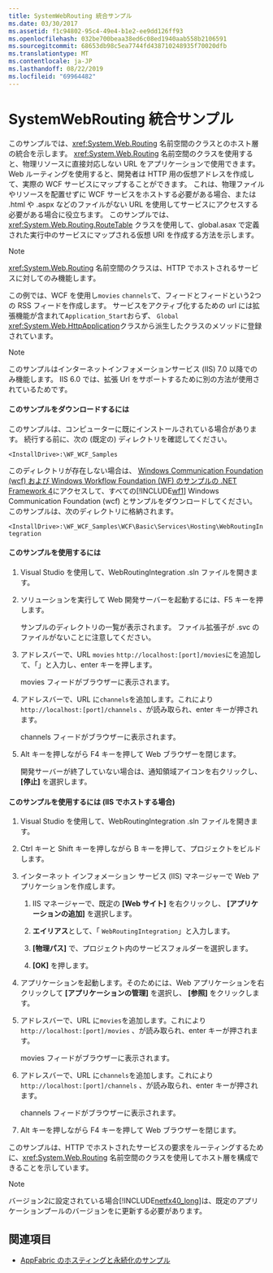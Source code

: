 ```yaml
---
title: SystemWebRouting 統合サンプル
ms.date: 03/30/2017
ms.assetid: f1c94802-95c4-49e4-b1e2-ee9dd126ff93
ms.openlocfilehash: 032be700beaa38ed6c08ed1940aab558b2106591
ms.sourcegitcommit: 68653db98c5ea7744fd438710248935f70020dfb
ms.translationtype: MT
ms.contentlocale: ja-JP
ms.lasthandoff: 08/22/2019
ms.locfileid: "69964482"
---
```

# <a name="systemwebrouting-integration-sample"></a>SystemWebRouting 統合サンプル
このサンプルでは、<xref:System.Web.Routing> 名前空間のクラスとのホスト層の統合を示します。 <xref:System.Web.Routing> 名前空間のクラスを使用すると、物理リソースに直接対応しない URL をアプリケーションで使用できます。 Web ルーティングを使用すると、開発者は HTTP 用の仮想アドレスを作成して、実際の WCF サービスにマップすることができます。 これは、物理ファイルやリソースを配置せずに WCF サービスをホストする必要がある場合、または .html や .aspx などのファイルがない URL を使用してサービスにアクセスする必要がある場合に役立ちます。 このサンプルでは、<xref:System.Web.Routing.RouteTable> クラスを使用して、global.asax で定義された実行中のサービスにマップされる仮想 URI を作成する方法を示します。 

> [!NOTE]
> <xref:System.Web.Routing> 名前空間のクラスは、HTTP でホストされるサービスに対してのみ機能します。  
  
この例では、WCF を使用し`movies` `channels`て、フィードとフィードという2つの RSS フィードを作成します。 サービスをアクティブ化するための url には拡張機能が含まれて`Application_Start`おらず、 `Global` <xref:System.Web.HttpApplication>クラスから派生したクラスのメソッドに登録されています。  
  
> [!NOTE]
> このサンプルはインターネットインフォメーションサービス (IIS) 7.0 以降でのみ機能します。 IIS 6.0 では、拡張 Url をサポートするために別の方法が使用されているためです。  

#### <a name="to-download-this-sample"></a>このサンプルをダウンロードするには
  
このサンプルは、コンピューターに既にインストールされている場合があります。 続行する前に、次の (既定の) ディレクトリを確認してください。  
   
`<InstallDrive>:\WF_WCF_Samples`  
   
 このディレクトリが存在しない場合は、 [Windows Communication Foundation (wcf) および Windows Workflow Foundation (WF) のサンプルの .NET Framework 4](https://go.microsoft.com/fwlink/?LinkId=150780)にアクセスして、すべての[!INCLUDE[wf1](../../../../includes/wf1-md.md)] Windows Communication Foundation (wcf) とサンプルをダウンロードしてください。 このサンプルは、次のディレクトリに格納されます。  
   
`<InstallDrive>:\WF_WCF_Samples\WCF\Basic\Services\Hosting\WebRoutingIntegration`  
  
#### <a name="to-use-this-sample"></a>このサンプルを使用するには  
  
1. Visual Studio を使用して、WebRoutingIntegration .sln ファイルを開きます。  
  
2. ソリューションを実行して Web 開発サーバーを起動するには、F5 キーを押します。  
  
     サンプルのディレクトリの一覧が表示されます。 ファイル拡張子が .svc のファイルがないことに注意してください。  
  
3. アドレスバーで、URL `movies` `http://localhost:[port]/movies`にを追加して、「」と入力し、enter キーを押します。  
  
     movies フィードがブラウザーに表示されます。  
  
4. アドレスバーで、URL に`channels`を追加します。これにより`http://localhost:[port]/channels` 、が読み取られ、enter キーが押されます。  
  
     channels フィードがブラウザーに表示されます。  
  
5. Alt キーを押しながら F4 キーを押して Web ブラウザーを閉じます。  
  
     開発サーバーが終了していない場合は、通知領域アイコンを右クリックし、 **[停止]** を選択します。  
  
#### <a name="to-use-this-sample-when-hosted-in-iis"></a>このサンプルを使用するには (IIS でホストする場合)  
  
1. Visual Studio を使用して、WebRoutingIntegration .sln ファイルを開きます。  
  
2. Ctrl キーと Shift キーを押しながら B キーを押して、プロジェクトをビルドします。  
  
3. インターネット インフォメーション サービス (IIS) マネージャーで Web アプリケーションを作成します。  
  
    1. IIS マネージャーで、既定の **[Web サイト]** を右クリックし、 **[アプリケーションの追加]** を選択します。  
  
    2. **エイリアス**として、「 `WebRoutingIntegration`」と入力します。  
  
    3. **[物理パス]** で、プロジェクト内のサービスフォルダーを選択します。  
  
    4. **[OK]** を押します。  
  
4. アプリケーションを起動します。そのためには、Web アプリケーションを右クリックして **[アプリケーションの管理]** を選択し、 **[参照]** をクリックします。  
  
5. アドレスバーで、URL に`movies`を追加します。これにより`http://localhost:[port]/movies` 、が読み取られ、enter キーが押されます。  
  
     movies フィードがブラウザーに表示されます。  
  
6. アドレスバーで、URL に`channels`を追加します。これにより`http://localhost:[port]/channels` 、が読み取られ、enter キーが押されます。  
  
     channels フィードがブラウザーに表示されます。  
  
7. Alt キーを押しながら F4 キーを押して Web ブラウザーを閉じます。  
  
 このサンプルは、HTTP でホストされたサービスの要求をルーティングするために、<xref:System.Web.Routing> 名前空間のクラスを使用してホスト層を構成できることを示しています。  
  
> [!NOTE]
> バージョン2に設定されている場合[!INCLUDE[netfx40_long](../../../../includes/netfx40-long-md.md)]は、既定のアプリケーションプールのバージョンをに更新する必要があります。  
  
## <a name="see-also"></a>関連項目

- [AppFabric のホスティングと永続化のサンプル](https://go.microsoft.com/fwlink/?LinkId=193961)

